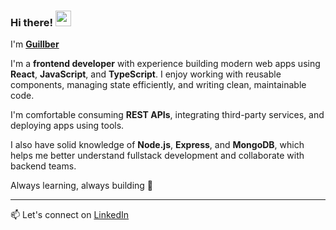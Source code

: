 ### Hi there! <img src="https://i.gifer.com/6I5M.gif" width="25"/>
I'm [**Guillber**]([https://www.miraya.tech](https://www.linkedin.com/in/guillbermendez))

I'm a **frontend developer** with experience building modern web apps using **React**, **JavaScript**, and **TypeScript**. I enjoy working with reusable components, managing state efficiently, and writing clean, maintainable code.

I'm comfortable consuming **REST APIs**, integrating third-party services, and deploying apps using tools.

I also have solid knowledge of **Node.js**, **Express**, and **MongoDB**, which helps me better understand fullstack development and collaborate with backend teams.

Always learning, always building 🚀

---
📫 Let's connect on [LinkedIn](https://www.linkedin.com/in/guillbermendez)

